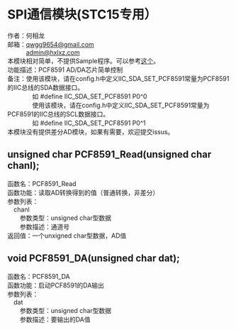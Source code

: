 # SPI通信模块(STC15专用）
作者：何相龙 <br/>
邮箱：qwgg9654@gmail.com <br/>
&emsp;&emsp;&emsp;admin@hxlxz.com <br/>
本模块相对简单，不提供Sample程序。可以参考<a href="https://github.com/qwgg9654/C51_Study/tree/master/17%20PCF8592%20AD%E4%B8%8EDA" target="_blank">这个</a>。  <br/>
功能描述：PCF8591 AD/DA芯片简单控制 <br/>
备注：使用该模块，请在config.h中定义IIC_SDA_SET_PCF8591常量为PCF8591的IIC总线的SDA数据接口。 <br/>
&emsp;&emsp;&emsp;&emsp;如 #define IIC_SDA_SET_PCF8591 P0^0 <br/>
&emsp;&emsp;&emsp;&emsp;使用该模块，请在config.h中定义IIC_SDA_SET_PCF8591常量为PCF8591的IIC总线的SCL数据接口。 <br/>
&emsp;&emsp;&emsp;&emsp;如 #define IIC_SDA_SET_PCF8591 P0^1 <br/>
本模块没有提供差分AD模块，如果有需要，欢迎提交issus。 <br/>
## unsigned char PCF8591_Read(unsigned char chanl);
函数名：PCF8591_Read <br/>
函数功能：读取AD转换得到的值（普通转换，非差分） <br/>
参数列表： <br/>
&emsp;chanl <br/>
&emsp;&emsp;参数类型：unsigned char型数据 <br/>
&emsp;&emsp;参数描述：通道号 <br/>
返回值：一个unxigned char型数据，AD值 <br/>

## void PCF8591_DA(unsigned char dat);
函数名：PCF8591_DA <br/>
函数功能：启动PCF8591的DA输出 <br/>
参数列表： <br/>
&emsp;dat <br/>
&emsp;&emsp;参数类型：unsigned char型数据 <br/>
&emsp;&emsp;参数描述：要输出的DA值 <br/>
